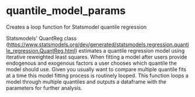# quantile_model_params
Creates a loop function for Statsmodel quantile regression

Statsmodels' QuantReg class (https://www.statsmodels.org/dev/generated/statsmodels.regression.quantile_regression.QuantReg.html) estimates a quantile regression model using iterative reweighted least squares. When fitting a model after users provide endogenous and exogenous factors a user chooses which quantile the model should use. Given you usually want to compare multiple quantile fits at a time this model fitting process is routinely looped. 
This function loops a model through multiple quantiles and outputs a dataframe with the parameters for further analysis.

